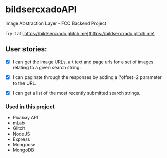 # bildsercxadoAPI
Image Abstraction Layer - FCC Backend Project

Try it at [https://bildsercxado.glitch.me](https://bildsercxado.glitch.me)

## User stories:

- [x] I can get the image URLs, alt text and page urls for a set of images relating to a given search string.
- [x] I can paginate through the responses by adding a ?offset=2 parameter to the URL.
- [x] I can get a list of the most recently submitted search strings.


### Used in this project
- Pixabay API
- mLab
- Glitch
- NodeJS
- Express
- Mongoose
- MongoDB

